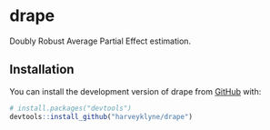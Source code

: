 
<!-- README.md is generated from README.Rmd. Please edit that file -->

# drape

<!-- badges: start -->
<!-- badges: end -->

Doubly Robust Average Partial Effect estimation.

## Installation

You can install the development version of drape from
[GitHub](https://github.com/) with:

``` r
# install.packages("devtools")
devtools::install_github("harveyklyne/drape")
```
